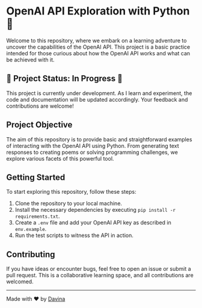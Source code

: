 # OpenAI API Exploration with Python 🚀

Welcome to this repository, where we embark on a learning adventure to uncover the capabilities of the OpenAI API. This project is a basic practice intended for those curious about how the OpenAI API works and what can be achieved with it.

## 🚧 Project Status: In Progress 🚧

This project is currently under development. As I learn and experiment, the code and documentation will be updated accordingly. Your feedback and contributions are welcome!

## Project Objective

The aim of this repository is to provide basic and straightforward examples of interacting with the OpenAI API using Python. From generating text responses to creating poems or solving programming challenges, we explore various facets of this powerful tool.

## Getting Started

To start exploring this repository, follow these steps:

1. Clone the repository to your local machine.
2. Install the necessary dependencies by executing `pip install -r requirements.txt`.
3. Create a `.env` file and add your OpenAI API key as described in `env.example`.
4. Run the test scripts to witness the API in action.

## Contributing

If you have ideas or encounter bugs, feel free to open an issue or submit a pull request. This is a collaborative learning space, and all contributions are welcomed.

---

Made with ❤️ by [Davina](https://github.com/Davina-dev)
